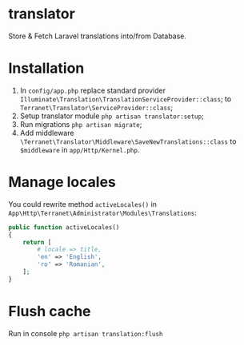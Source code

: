 # translator
Store &amp; Fetch Laravel translations into/from Database.

# Installation

1. In `config/app.php` replace standard provider `Illuminate\Translation\TranslationServiceProvider::class`;
   to `Terranet\Translator\ServiceProvider::class`;
2. Setup translator module `php artisan translator:setup`;
3. Run migrations `php artisan migrate`;
4. Add middleware `\Terranet\Translator\Middleware\SaveNewTranslations::class` to `$middleware` in `app/Http/Kernel.php`.

# Manage locales

You could rewrite method `activeLocales()` in `App\Http\Terranet\Administrator\Modules\Translations`:

```php
public function activeLocales()
{
    return [
        # locale => title,
        'en' => 'English',
        'ro' => 'Romanian',
    ];
}
```

# Flush cache

Run in console `php artisan translation:flush`
